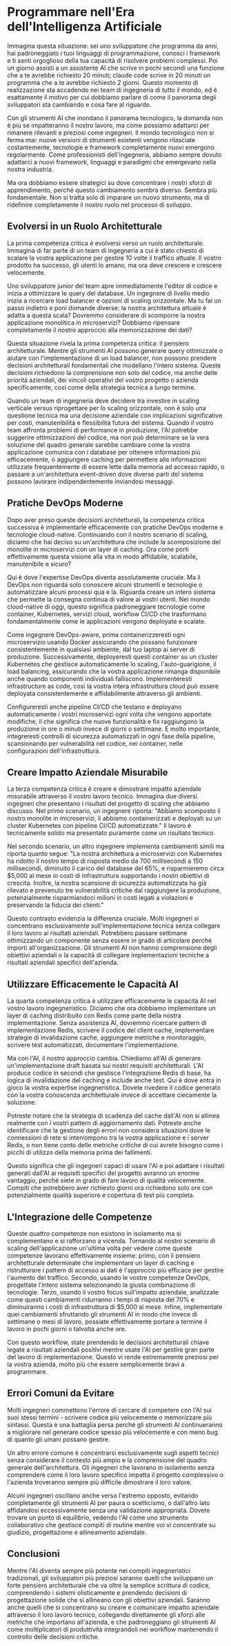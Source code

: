# Programmare nell'Era dell'Intelligenza Artificiale

Immagina questa situazione: sei uno sviluppatore che programma da anni, hai padroneggiato i tuoi linguaggi di programmazione, conosci i framework e ti senti orgoglioso della tua capacità di risolvere problemi complessi. Poi un giorno assisti a un assistente AI che scrive in pochi secondi una funzione che a te avrebbe richiesto 20 minuti; claude code scrive in 20 minuti un programma che a te avrebbe richiesto 2 giorni. Questo momento di realizzazione sta accadendo nei team di ingegneria di tutto il mondo, ed è esattamente il motivo per cui dobbiamo parlare di come il panorama degli sviluppatori sta cambiando e cosa fare al riguardo.

Con gli strumenti AI che inondano il panorama tecnologico, la domanda non è più se impatteranno il nostro lavoro, ma come possiamo adattarci per rimanere rilevanti e preziosi come ingegneri. Il mondo tecnologico non si ferma mai: nuove versioni di strumenti esistenti vengono rilasciate costantemente, tecnologie e framework completamente nuovi emergono regolarmente. Come professionisti dell'ingegneria, abbiamo sempre dovuto adattarci a nuovi framework, linguaggi e paradigmi che emergevano nella nostra industria.

Ma ora dobbiamo essere strategici su dove concentrare i nostri sforzi di apprendimento, perché questo cambiamento sembra diverso. Sembra più fondamentale. Non si tratta solo di imparare un nuovo strumento, ma di ridefinire completamente il nostro ruolo nel processo di sviluppo.

## Evolversi in un Ruolo Architetturale

La prima competenza critica è evolversi verso un ruolo architetturale. Immagina di far parte di un team di ingegneria a cui è stato chiesto di scalare la vostra applicazione per gestire 10 volte il traffico attuale. Il vostro prodotto ha successo, gli utenti lo amano, ma ora deve crescere e crescere velocemente.

Uno sviluppatore junior del team apre immediatamente l'editor di codice e inizia a ottimizzare le query del database. Un ingegnere di livello medio inizia a ricercare load balancer e opzioni di scaling orizzontale. Ma tu fai un passo indietro e poni domande diverse: la nostra architettura attuale è adatta a questa scala? Dovremmo considerare di scomporre la nostra applicazione monolitica in microservizi? Dobbiamo ripensare completamente il nostro approccio alla memorizzazione dei dati?

Questa situazione rivela la prima competenza critica: il pensiero architetturale. Mentre gli strumenti AI possono generare query ottimizzate o aiutare con l'implementazione di un load balancer, non possono prendere decisioni architetturali fondamentali che modellano l'intero sistema. Queste decisioni richiedono la comprensione non solo del codice, ma anche delle priorità aziendali, dei vincoli operativi del vostro progetto o azienda specificamente, così come della strategia tecnica a lungo termine.

Quando un team di ingegneria deve decidere tra investire in scaling verticale versus riprogettare per lo scaling orizzontale, non è solo una questione tecnica ma una decisione aziendale con implicazioni significative per costi, manutenibilità e flessibilità futura del sistema. Quando il vostro team affronta problemi di performance in produzione, l'AI potrebbe suggerire ottimizzazioni del codice, ma non può determinare se la vera soluzione del quadro generale sarebbe cambiare come la vostra applicazione comunica con i database per ottenere informazioni più efficacemente, o aggiungere caching per permettere alle informazioni utilizzate frequentemente di essere lette dalla memoria ad accesso rapido, o passare a un'architettura event-driven dove diverse parti del sistema possono lavorare indipendentemente inviandosi messaggi.

## Pratiche DevOps Moderne

Dopo aver preso queste decisioni architetturali, la competenza critica successiva è implementarle efficacemente con pratiche DevOps moderne e tecnologie cloud-native. Continuando con il nostro scenario di scaling, diciamo che hai deciso su un'architettura che include la scomposizione del monolite in microservizi con un layer di caching. Ora come porti effettivamente questa visione alla vita in modo affidabile, scalabile, manutenibile e sicuro?

Qui è dove l'expertise DevOps diventa assolutamente cruciale. Ma il DevOps non riguarda solo conoscere alcuni strumenti e tecnologie o automatizzare alcuni processi qua e là. Riguarda creare un intero sistema che permette la consegna continua di valore ai vostri utenti. Nel mondo cloud-native di oggi, questo significa padroneggiare tecnologie come container, Kubernetes, servizi cloud, workflow CI/CD che trasformano fondamentalmente come le applicazioni vengono deployate e scalate.

Come ingegnere DevOps-aware, prima containerizzeresti ogni microservizio usando Docker assicurando che possano funzionare consistentemente in qualsiasi ambiente, dal tuo laptop ai server di produzione. Successivamente, deployeresti questi container su un cluster Kubernetes che gestisce automaticamente lo scaling, l'auto-guarigione, il load balancing, assicurando che la vostra applicazione rimanga disponibile anche quando componenti individuali falliscono. Implementeresti infrastructure as code, così la vostra intera infrastruttura cloud può essere deployata consistentemente e affidabilmente attraverso gli ambienti.

Configureresti anche pipeline CI/CD che testano e deployano automaticamente i vostri microservizi ogni volta che vengono apportate modifiche, il che significa che nuove funzionalità e fix raggiungono la produzione in ore o minuti invece di giorni o settimane. E molto importante, integreresti controlli di sicurezza automatizzati in ogni fase della pipeline, scansionando per vulnerabilità nel codice, nei container, nelle configurazioni dell'infrastruttura.

## Creare Impatto Aziendale Misurabile

La terza competenza critica è creare e dimostrare impatto aziendale misurabile attraverso il vostro lavoro tecnico. Immagina due diversi ingegneri che presentano i risultati del progetto di scaling che abbiamo discusso. Nel primo scenario, un ingegnere riporta: "Abbiamo scomposto il nostro monolite in microservizi, li abbiamo containerizzati e deployati su un cluster Kubernetes con pipeline CI/CD automatizzate." Il lavoro è tecnicamente solido ma presentato puramente come un risultato tecnico.

Nel secondo scenario, un altro ingegnere implementa cambiamenti simili ma riporta quanto segue: "La nostra architettura a microservizi con Kubernetes ha ridotto il nostro tempo di risposta medio da 700 millisecondi a 150 millisecondi, diminuito il carico del database del 65%, e risparmieremo circa $5,000 al mese in costi di infrastruttura supportando i nostri obiettivi di crescita. Inoltre, la nostra scansione di sicurezza automatizzata ha già rilevato e prevenuto tre vulnerabilità critiche dal raggiungere la produzione, potenzialmente risparmiandoci milioni in costi legati a violazioni e preservando la fiducia dei clienti."

Questo contrasto evidenzia la differenza cruciale. Molti ingegneri si concentrano esclusivamente sull'implementazione tecnica senza collegare il loro lavoro ai risultati aziendali. Potrebbero passare settimane ottimizzando un componente senza essere in grado di articolare perché importi all'organizzazione. Gli strumenti AI non hanno comprensione degli obiettivi aziendali o la capacità di collegare implementazioni tecniche a risultati aziendali specifici dell'azienda.

## Utilizzare Efficacemente le Capacità AI

La quarta competenza critica è utilizzare efficacemente le capacità AI nel vostro lavoro ingegneristico. Diciamo che ora dobbiamo implementare un layer di caching distribuito con Redis come parte della nostra implementazione. Senza assistenza AI, dovremmo ricercare pattern di implementazione Redis, scrivere il codice del client cache, implementare strategie di invalidazione cache, aggiungere metriche e monitoraggio, scrivere test automatizzati, documentare l'implementazione.

Ma con l'AI, il nostro approccio cambia. Chiediamo all'AI di generare un'implementazione draft basata sui nostri requisiti architetturali. L'AI produce codice in secondi che gestisce l'integrazione Redis di base, ha logica di invalidazione del caching e include anche test. Qui è dove entra in gioco la vostra expertise ingegneristica. Dovete rivedere il codice generato con la vostra conoscenza architetturale invece di accettare ciecamente la soluzione.

Potreste notare che la strategia di scadenza del cache dall'AI non si allinea realmente con i vostri pattern di aggiornamento dati. Potreste anche identificare che la gestione degli errori non considera situazioni dove le connessioni di rete si interrompono tra la vostra applicazione e i server Redis, o non tiene conto delle metriche critiche di cui avrete bisogno come i picchi di utilizzo della memoria prima dei fallimenti.

Questo significa che gli ingegneri capaci di usare l'AI e poi adattare i risultati generati dall'AI ai requisiti specifici del progetto avranno un enorme vantaggio, perché siete in grado di fare lavoro di qualità velocemente. Compiti che potrebbero aver richiesto giorni ora richiedono solo ore con potenzialmente qualità superiore e copertura di test più completa.

## L'Integrazione delle Competenze

Queste quattro competenze non esistono in isolamento ma si complementano e si rafforzano a vicenda. Tornando al nostro scenario di scaling dell'applicazione un'ultima volta per vedere come queste competenze lavorano effettivamente insieme: primo, con il pensiero architetturale determinate che implementare un layer di caching e ristrutturare i pattern di accesso ai dati è l'approccio più efficace per gestire l'aumento del traffico. Secondo, usando le vostre competenze DevOps, progettate l'intero sistema selezionando la giusta combinazione di tecnologie. Terzo, usando il vostro focus sull'impatto aziendale, analizzate come questi cambiamenti ridurranno i tempi di risposta del 70% e diminuiranno i costi di infrastruttura di $5,000 al mese. Infine, implementate quei cambiamenti sfruttando gli strumenti AI in modo che invece di settimane o mesi di lavoro, possiate effettivamente portare a termine il lavoro in pochi giorni o talvolta anche ore.

Con questo workflow, state prendendo le decisioni architetturali chiave legate a risultati aziendali positivi mentre usate l'AI per gestire gran parte del lavoro di implementazione. Questo vi rende estremamente preziosi per la vostra azienda, molto più che essere semplicemente bravi a programmare.

## Errori Comuni da Evitare

Molti ingegneri commettono l'errore di cercare di competere con l'AI sui suoi stessi termini - scrivere codice più velocemente o memorizzare più sintassi. Questa è una battaglia persa perché gli strumenti AI continueranno a migliorare nel generare codice spesso più velocemente e con meno bug di quanto gli umani possano gestire.

Un altro errore comune è concentrarsi esclusivamente sugli aspetti tecnici senza considerare il contesto più ampio e la comprensione del quadro generale dell'architettura. Gli ingegneri che lavorano in isolamento senza comprendere come il loro lavoro specifico impatta il progetto complessivo o l'azienda troveranno sempre più difficile dimostrare il loro valore.

Alcuni ingegneri oscillano anche verso l'estremo opposto, evitando completamente gli strumenti AI per paura o scetticismo, o dall'altro lato affidandosi eccessivamente senza una validazione appropriata. Dovete trovare un punto di equilibrio, vedendo l'AI come uno strumento collaborativo che gestisce compiti di routine mentre voi vi concentrate su giudizio, progettazione e allineamento aziendale.

## Conclusioni

Mentre l'AI diventa sempre più potente nei compiti ingegneristici tradizionali, gli sviluppatori più preziosi saranno quelli che sviluppano un forte pensiero architetturale che va oltre la semplice scrittura di codice, comprendendo i sistemi olisticamente e prendendo decisioni di progettazione solide che si allineano con gli obiettivi aziendali. Saranno anche quelli che si concentrano su creare e comunicare impatto aziendale attraverso il loro lavoro tecnico, collegando direttamente gli sforzi alle metriche che importano all'azienda, e che padroneggiano gli strumenti AI come moltiplicatori di produttività integrandoli nei workflow mantenendo il controllo delle decisioni critiche.
